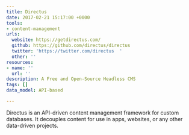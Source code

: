 ```yaml
---
title: Directus
date: 2017-02-21 15:17:00 +0000
tools:
- content-management
urls:
  website: https://getdirectus.com/
  github: https://github.com/directus/directus
  twitter: 'https://twitter.com/directus  '
  other: ''
resources:
- name: ''
  url: ''
description: A Free and Open-Source Headless CMS
tags: []
data_model: API-based

---
```

Directus is an API-driven content management framework for custom databases. It decouples content for use in apps, websites, or any other data-driven projects.
